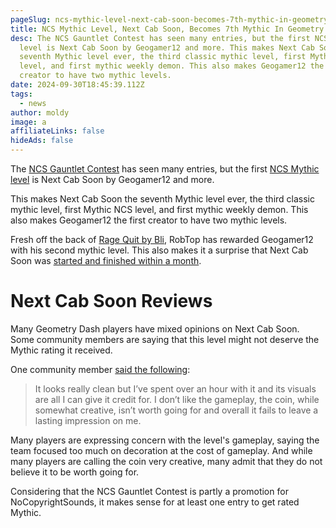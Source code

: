 ```yaml
---
pageSlug: ncs-mythic-level-next-cab-soon-becomes-7th-mythic-in-geometry-dash
title: NCS Mythic Level, Next Cab Soon, Becomes 7th Mythic In Geometry Dash
desc: The NCS Gauntlet Contest has seen many entries, but the first NCS Mythic
  level is Next Cab Soon by Geogamer12 and more. This makes Next Cab Soon the
  seventh Mythic level ever, the third classic mythic level, first Mythic NCS
  level, and first mythic weekly demon. This also makes Geogamer12 the first
  creator to have two mythic levels.
date: 2024-09-30T18:45:39.112Z
tags:
  - news
author: moldy
image: a
affiliateLinks: false
hideAds: false
---
```

The [NCS Gauntlet Contest](/posts/robtop-announces-geometry-dash-ncs-gauntlet-contest-with-3500-in-cash-prizes/) has seen many entries, but the first [NCS Mythic level](/posts/ncs-added-to-geometry-dash-music-library/) is Next Cab Soon by Geogamer12 and more.

This makes Next Cab Soon the seventh Mythic level ever, the third classic mythic level, first Mythic NCS level, and first mythic weekly demon. This also makes Geogamer12 the first creator to have two mythic levels.

Fresh off the back of [Rage Quit by Bli](/posts/rage-quit-by-bli-becomes-first-easy-mythic-level-in-geometry-dash/), RobTop has rewarded Geogamer12 with his second mythic level. This also makes it a surprise that Next Cab Soon was [started and finished within a month](https://youtu.be/-49I4WjHrys?si=GG7FXt-JvhNS7kw8).

# Next Cab Soon Reviews

Many Geometry Dash players have mixed opinions on Next Cab Soon. Some community members are saying that this level might not deserve the Mythic rating it received.

One community member [said the following](https://www.reddit.com/r/geometrydash/comments/1fskidz/comment/lpllvr4/?utm_source=share&utm_medium=web3x&utm_name=web3xcss&utm_term=1&utm_content=share_button):

> It looks really clean but I’ve spent over an hour with it and its visuals are all I can give it credit for. I don’t like the gameplay, the coin, while somewhat creative, isn’t worth going for and overall it fails to leave a lasting impression on me.

Many players are expressing concern with the level's gameplay, saying the team focused too much on decoration at the cost of gameplay. And while many players are calling the coin very creative, many admit that they do not believe it to be worth going for.

Considering that the NCS Gauntlet Contest is partly a promotion for NoCopyrightSounds, it makes sense for at least one entry to get rated Mythic.